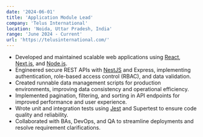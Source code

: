 ```yaml
---
date: '2024-06-01'
title: 'Application Module Lead'
company: 'Telus International'
location: 'Noida, Uttar Pradesh, India'
range: 'June 2024 - Current'
url: 'https://telusinternational.com/'
---
```


- Developed and maintained scalable web applications using [React](https://react.dev/), [Next.js](https://nextjs.org/), and [Node.js](https://nodejs.org/).
- Engineered secure REST APIs with [NestJS](https://nestjs.com/) and Express, implementing authentication, role-based access control (RBAC), and data validation.
- Created runnable data management scripts for production environments, improving data consistency and operational efficiency.
- Implemented pagination, filtering, and sorting in API endpoints for improved performance and user experience.
- Wrote unit and integration tests using [Jest](https://jestjs.io/) and Supertest to ensure code quality and reliability.
- Collaborated with BAs, DevOps, and QA to streamline deployments and resolve requirement clarifications.
